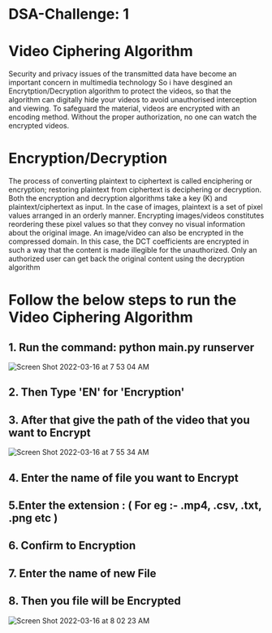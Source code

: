 
# DSA-Challenge: 1
# Video Ciphering Algorithm

 Security and privacy issues of the transmitted data have become an important concern in multimedia technology So i have desgined an Encrytption/Decryption algorithm to protect the videos, so that the algorithm can digitally hide your videos to avoid unauthorised interception and viewing. To safeguard the material, videos are encrypted with an encoding method. Without the proper authorization, no one can watch the encrypted videos.
 
 # Encryption/Decryption
 
 The process of converting plaintext to ciphertext is called enciphering or encryption; restoring plaintext from ciphertext is deciphering or decryption. Both the encryption and decryption algorithms take a key (K) and plaintext/ciphertext as input. In the case of images, plaintext is a set of pixel values arranged in an orderly manner. Encrypting images/videos constitutes reordering these pixel values so that they convey no visual information about the original image. An image/video can also be encrypted in the compressed domain. In this case, the DCT coefficients are encrypted in such a way that the content is made illegible for the unauthorized. Only an authorized user can get back the original content using the decryption algorithm

# Follow the below steps to run the Video Ciphering Algorithm
## 1. Run the command: python main.py runserver
![Screen Shot 2022-03-16 at 7 53 04 AM](https://user-images.githubusercontent.com/68732948/158504073-989d7326-fcc0-47b2-9d02-222076f3bfcc.png)
 

## 2. Then Type 'EN' for 'Encryption'
## 3. After that give the path of the video that you want to Encrypt
![Screen Shot 2022-03-16 at 7 55 34 AM](https://user-images.githubusercontent.com/68732948/158504336-160ac05d-2076-4533-b4f6-5aee58b1fc42.png)
## 4. Enter the name of file you want to Encrypt
## 5.Enter the extension : ( For eg :- .mp4, .csv, .txt, .png etc ) 
## 6. Confirm to Encryption
## 7. Enter the name of new File
## 8. Then you file will be Encrypted

![Screen Shot 2022-03-16 at 8 02 23 AM](https://user-images.githubusercontent.com/68732948/158506083-f7402c95-4364-4376-ba17-a3731196614d.png)

